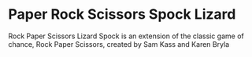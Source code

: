 # Paper Rock Scissors Spock Lizard
Rock Paper Scissors Lizard Spock is an extension of the classic game of chance, Rock Paper Scissors, created by Sam Kass and Karen Bryla
